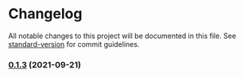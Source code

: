 # Changelog

All notable changes to this project will be documented in this file. See [standard-version](https://github.com/conventional-changelog/standard-version) for commit guidelines.

### [0.1.3](https://github.com/YuJianghao/vue-global-theming/compare/v0.1.2...v0.1.3) (2021-09-21)
